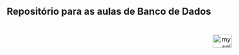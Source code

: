 <h2 align="left">Repositório para as aulas de Banco de Dados</h2>

###

<br clear="both">

<div align="right">
  <img src="https://cdn.jsdelivr.net/gh/devicons/devicon/icons/mysql/mysql-original.svg" height="30" width="42" alt="mysql logo"  />
</div>

###
